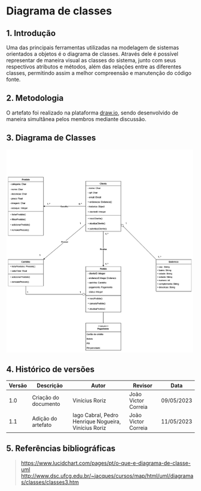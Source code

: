 # Diagrama de classes

## 1. Introdução

Uma das principais ferramentas utilizadas na modelagem de sistemas orientados a objetos é o diagrama de classes. Através dele é possível representar de maneira visual as classes do sistema, junto com seus respectivos atributos e métodos, além das relações entre as diferentes classes, permitindo assim a melhor compreensão e manutenção do código fonte.

## 2. Metodologia

O artefato foi realizado na plataforma [draw.io](https://www.drawio.com/), sendo desenvolvido de maneira simultânea pelos membros mediante discussão.

## 3. Diagrama de Classes

<img src="images/classes.jpg" alt="" width="500" /><br>

## 4. Histórico de versões

| Versão | Descrição            | Autor           | Revisor           | Data           |
| ------ | -------------------- | --------------- | ----------------- | -------------- |
| 1.0    | Criação do documento | Vinícius Roriz | João Victor Correia | 09/05/2023 |
| 1.1    | Adição do artefato | Iago Cabral, Pedro Henrique Nogueira, Vinícius Roriz | João Victor Correia | 11/05/2023 |

## 5. Referências bibliográficas

> https://www.lucidchart.com/pages/pt/o-que-e-diagrama-de-classe-uml
> http://www.dsc.ufcg.edu.br/~jacques/cursos/map/html/uml/diagramas/classes/classes3.htm


